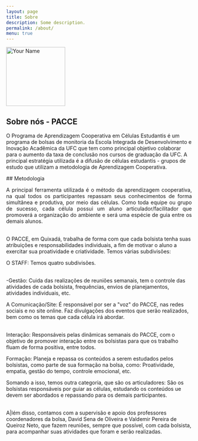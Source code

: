 ```yaml
---
layout: page
title: Sobre
description: Some description.
permalink: /about/
menu: true
---
```


<img itemprop="image" class="img-rounded" src="http://pacceqx.github.io\assets\img\icons\read.svg" alt="Your Name" style="width: 160px;">

## Sobre nós - PACCE

<p style = "text-align: justify">

O Programa de Aprendizagem Cooperativa em Células Estudantis é um programa de bolsas de monitoria da Escola Integrada de Desenvolvimento e Inovação Acadêmica da UFC que tem como principal objetivo colaborar para o aumento da taxa de conclusão nos cursos de graduação da UFC. A principal estratégia utilizada é a difusão de células estudantis - grupos de estudo que utilizam a metodologia de Aprendizagem Cooperativa.
</p>
## Metodologia

<p style = "text-align: justify">
A principal ferramenta utilizada é o método da aprendizagem cooperativa, na qual todos os participantes repassam seus conhecimentos de forma simultânea e produtiva, por meio das células. Como toda equipe ou grupo de sucesso, cada célula possui um aluno articulador/facilitador que promoverá a organização do ambiente e será uma espécie de guia entre os demais alunos.<br><br>

O PACCE, em Quixadá, trabalha de forma com que cada bolsista tenha suas atribuições e responsabilidades individuais, a fim de motivar o aluno a exercitar sua proatividade e criatividade. Temos várias subdivisões:

O STAFF: Temos quatro subdivisões.<br><br>

-Gestão: Cuida das realizações de reuniões semanais, tem o controle das atividades de cada bolsista, frequências, envios de planejamentos, atividades individuais, etc.

A Comunicação/Site: É responsável por ser a "voz" do PACCE, nas redes sociais e no site online. Faz divulgações dos eventos que serão realizados, bem como os temas que cada célula irá abordar.<br><br>

Interação: Responsáveis pelas dinâmicas semanais do PACCE, com o objetivo de promover interação entre os bolsistas para que os trabalho fluam de forma positiva, entre todos.

Formação: Planeja e repassa os conteúdos a serem estudados pelos bolsistas, como parte de sua formação na bolsa, como: Proatividade, empatia, gestão do tempo, controle emocional, etc.

Somando a isso, temos outra categoria, que são os articuladores: São os bolsistas responsáveis por guiar as células, estudando os conteúdos ue devem ser abordados e repassando para os demais participantes.<br><br>

A|lém disso, contamos com a supervisão e apoio dos professores coordenadores da bolsa, David Sena de Oliveira e Valdemir Pereira de Queiroz Neto, que fazem reuniões, sempre que possível, com cada bolsista, para acompanhar suas atividades que foram e serão realizadas.<br><br>
</p>